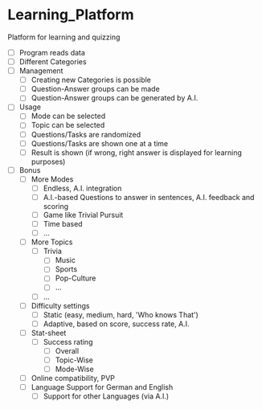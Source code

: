 # Learning_Platform
Platform for learning and quizzing

- [ ] Program reads data
- [ ] Different Categories
- [ ] Management
  - [ ] Creating new Categories is possible
  - [ ] Question-Answer groups can be made
  - [ ] Question-Answer groups can be generated by A.I.
- [ ] Usage
  - [ ] Mode can be selected
  - [ ] Topic can be selected
  - [ ] Questions/Tasks are randomized
  - [ ] Questions/Tasks are shown one at a time
  - [ ] Result is shown (if wrong, right answer is displayed for learning purposes)
- [ ] Bonus
  - [ ] More Modes
    - [ ] Endless, A.I. integration
    - [ ] A.I.-based Questions to answer in sentences, A.I. feedback and scoring
    - [ ] Game like Trivial Pursuit
    - [ ] Time based
    - [ ] ...
  - [ ] More Topics
    - [ ] Trivia
      - [ ] Music
      - [ ] Sports
      - [ ] Pop-Culture
      - [ ] ...
    - [ ] ...
  - [ ] Difficulty settings
    - [ ] Static (easy, medium, hard, 'Who knows That')
    - [ ] Adaptive, based on score, success rate, A.I.
  - [ ] Stat-sheet
    - [ ] Success rating
      - [ ] Overall
      - [ ] Topic-Wise
      - [ ] Mode-Wise
  - [ ] Online compatibility, PVP
  - [ ] Language Support for German and English
    - [ ] Support for other Languages (via A.I.)
